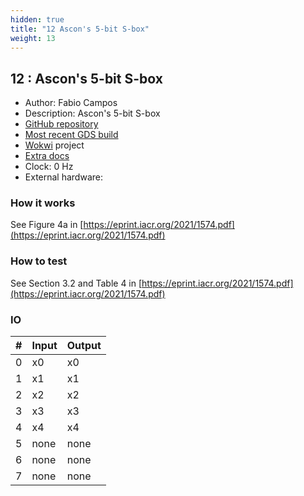 ```yaml
---
hidden: true
title: "12 Ascon's 5-bit S-box"
weight: 13
---
```


## 12 : Ascon's 5-bit S-box

* Author: Fabio Campos
* Description: Ascon's 5-bit S-box
* [GitHub repository](https://github.com/sopmacF/tt03-ascon-sbox)
* [Most recent GDS build](https://github.com/sopmacF/tt03-ascon-sbox/actions/runs/4445325562)
* [Wokwi](https://wokwi.com/projects/359360834113498113) project
* [Extra docs]()
* Clock: 0 Hz
* External hardware: 



### How it works

See Figure 4a in [https://eprint.iacr.org/2021/1574.pdf](https://eprint.iacr.org/2021/1574.pdf)


### How to test

See Section 3.2 and Table 4 in [https://eprint.iacr.org/2021/1574.pdf](https://eprint.iacr.org/2021/1574.pdf)


### IO

| # | Input        | Output       |
|---|--------------|--------------|
| 0 | x0  | x0 |
| 1 | x1  | x1 |
| 2 | x2  | x2 |
| 3 | x3  | x3 |
| 4 | x4  | x4 |
| 5 | none  | none |
| 6 | none  | none |
| 7 | none  | none |
